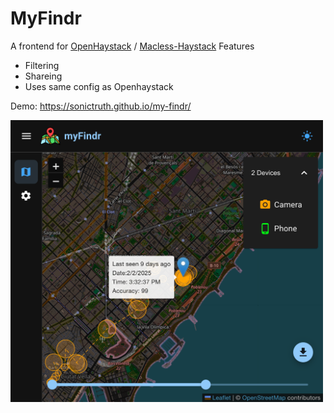 # MyFindr

A frontend for [OpenHaystack](https://github.com/seemoo-lab/openhaystack) / [Macless-Haystack](https://github.com/dchristl/macless-haystack)
Features
- Filtering
- Shareing
- Uses same config as Openhaystack

Demo:
https://sonictruth.github.io/my-findr/


 
<img src="https://raw.githubusercontent.com/sonictruth/my-findr/refs/heads/main/screen.png" width="500">
